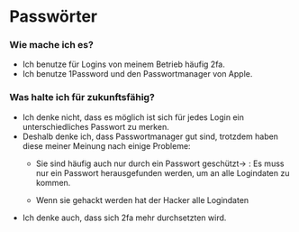 # Passwörter
### Wie mache ich es?
- Ich benutze für Logins von meinem Betrieb häufig 2fa.
- Ich benutze 1Password und den Passwortmanager von Apple.
### Was halte ich für zukunftsfähig?
- Ich denke nicht, dass es möglich ist sich für jedes Login ein unterschiedliches Passwort zu merken.
- Deshalb denke ich, dass Passwortmanager gut sind, trotzdem haben diese meiner Meinung nach einige Probleme:
  - Sie sind häufig auch nur durch ein Passwort geschützt→
: Es muss nur ein Passwort herausgefunden werden, um an alle Logindaten zu kommen.
  
  - Wenn sie gehackt werden hat der Hacker alle Logindaten
- Ich denke auch, dass sich 2fa mehr durchsetzten wird.
